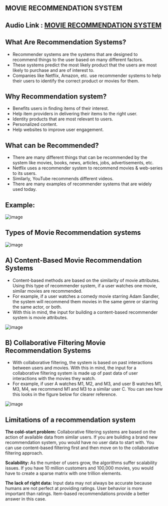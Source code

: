 ## MOVIE RECOMMENDATION SYSTEM

## Audio Link : [MOVIE RECOMMENDATION SYSTEM]()

## What Are Recommendation Systems?

- Recommender systems are the systems that are designed to recommend things to the user based on many different factors. 
- These systems predict the most likely product that the users are most likely to purchase and are of interest to. 
- Companies like Netflix, Amazon, etc. use recommender systems to help their users to identify the correct product or movies for them. 

## Why Recommendation system?

- Benefits users in finding items of their interest.
- Help item providers in delivering their items to the right user.
- Identity products that are most relevant to users.
- Personalized content.
- Help websites to improve user engagement.

## What can be Recommended?

- There are many different things that can be recommended by the system like movies, books, news, articles, jobs, advertisements, etc. 
- Netflix uses a recommender system to recommend movies & web-series to its users. 
- Similarly, YouTube recommends different videos. 
- There are many examples of recommender systems that are widely used today.

## Example:

![image](https://user-images.githubusercontent.com/63282184/135043622-c2294d32-0e26-426a-b892-3b89a5c94700.png)

## Types of Movie Recommendation systems

![image](https://user-images.githubusercontent.com/63282184/135043658-e75e5a85-2600-4eaf-a871-2b9517bd631e.png)

## A) Content-Based Movie Recommendation Systems

- Content-based methods are based on the similarity of movie attributes. Using this type of recommender system, if a user watches one movie, similar movies are recommended. 
- For example, if a user watches a comedy movie starring Adam Sandler, the system will recommend them movies in the same genre or starring the same actor, or both. 
- With this in mind, the input for building a content-based recommender system is movie attributes.

![image](https://user-images.githubusercontent.com/63282184/135043873-8ebb667d-c191-4678-adad-2d9b2d900570.png)


## B) Collaborative Filtering Movie Recommendation Systems

- With collaborative filtering, the system is based on past interactions between users and movies. With this in mind, the input for a collaborative filtering system is made up of past data of user interactions with the movies they watch.
- For example, if user A watches M1, M2, and M3, and user B watches M1, M3, M4, we recommend M1 and M3 to a similar user C. You can see how this looks in the figure below for clearer reference.

![image](https://user-images.githubusercontent.com/63282184/135043998-1e86c22a-0700-4b52-9553-a1e52247e1a4.png)


## Limitations of a recommendation system

**The cold-start problem:** Collaborative filtering systems are based on the action of available data from similar users. If you are building a brand new recommendation system, you would have no user data to start with. You can use content-based filtering first and then move on to the collaborative filtering approach.

**Scalability:** As the number of users grow, the algorithms suffer scalability issues. If you have 10 million customers and 100,000 movies, you would have to create a sparse matrix with one trillion elements.

**The lack of right data:** Input data may not always be accurate because humans are not perfect at providing ratings. User behavior is more important than ratings. Item-based recommendations provide a better answer in this case.






